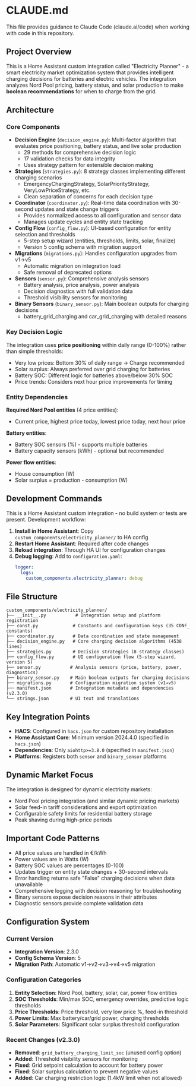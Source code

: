 # CLAUDE.md

This file provides guidance to Claude Code (claude.ai/code) when working with code in this repository.

## Project Overview

This is a Home Assistant custom integration called "Electricity Planner" - a smart electricity market optimization system that provides intelligent charging decisions for batteries and electric vehicles. The integration analyzes Nord Pool pricing, battery status, and solar production to make **boolean recommendations** for when to charge from the grid.

## Architecture

### Core Components

- **Decision Engine** (`decision_engine.py`): Multi-factor algorithm that evaluates price positioning, battery status, and live solar production
  - 29 methods for comprehensive decision logic
  - 17 validation checks for data integrity
  - Uses strategy pattern for extensible decision making
- **Strategies** (`strategies.py`): 8 strategy classes implementing different charging scenarios
  - EmergencyChargingStrategy, SolarPriorityStrategy, VeryLowPriceStrategy, etc.
  - Clean separation of concerns for each decision type
- **Coordinator** (`coordinator.py`): Real-time data coordination with 30-second updates and state change triggers
  - Provides normalized access to all configuration and sensor data
  - Manages update cycles and entity state tracking
- **Config Flow** (`config_flow.py`): UI-based configuration for entity selection and thresholds
  - 5-step setup wizard (entities, thresholds, limits, solar, finalize)
  - Version 5 config schema with migration support
- **Migrations** (`migrations.py`): Handles configuration upgrades from v1→v5
  - Automatic migration on integration load
  - Safe removal of deprecated options
- **Sensors** (`sensor.py`): Comprehensive analysis sensors
  - Battery analysis, price analysis, power analysis
  - Decision diagnostics with full validation data
  - Threshold visibility sensors for monitoring
- **Binary Sensors** (`binary_sensor.py`): Main boolean outputs for charging decisions
  - battery_grid_charging and car_grid_charging with detailed reasons

### Key Decision Logic

The integration uses **price positioning** within daily range (0-100%) rather than simple thresholds:
- Very low prices: Bottom 30% of daily range → Charge recommended
- Solar surplus: Always preferred over grid charging for batteries
- Battery SOC: Different logic for batteries above/below 30% SOC
- Price trends: Considers next hour price improvements for timing

### Entity Dependencies

**Required Nord Pool entities** (4 price entities):
- Current price, highest price today, lowest price today, next hour price

**Battery entities**: 
- Battery SOC sensors (%) - supports multiple batteries
- Battery capacity sensors (kWh) - optional but recommended

**Power flow entities**:
- House consumption (W)
- Solar surplus = production - consumption (W)

## Development Commands

This is a Home Assistant custom integration - no build system or tests are present. Development workflow:

1. **Install in Home Assistant**: Copy `custom_components/electricity_planner/` to HA config
2. **Restart Home Assistant**: Required after code changes
3. **Reload integration**: Through HA UI for configuration changes
4. **Debug logging**: Add to `configuration.yaml`:
   ```yaml
   logger:
     logs:
       custom_components.electricity_planner: debug
   ```

## File Structure

```
custom_components/electricity_planner/
├── __init__.py           # Integration setup and platform registration
├── const.py             # Constants and configuration keys (35 CONF_ constants)
├── coordinator.py       # Data coordination and state management
├── decision_engine.py   # Core charging decision algorithms (4538 lines)
├── strategies.py        # Decision strategies (8 strategy classes)
├── config_flow.py       # UI configuration flow (5-step wizard, version 5)
├── sensor.py           # Analysis sensors (price, battery, power, diagnostics)
├── binary_sensor.py    # Main boolean outputs for charging decisions
├── migrations.py       # Configuration migration system (v1→v5)
├── manifest.json       # Integration metadata and dependencies (v2.3.0)
└── strings.json        # UI text and translations
```

## Key Integration Points

- **HACS**: Configured in `hacs.json` for custom repository installation
- **Home Assistant Core**: Minimum version 2024.4.0 (specified in `hacs.json`)
- **Dependencies**: Only `aiohttp>=3.8.0` (specified in `manifest.json`)
- **Platforms**: Registers both `sensor` and `binary_sensor` platforms

## Dynamic Market Focus

The integration is designed for dynamic electricity markets:
- Nord Pool pricing integration (and similar dynamic pricing markets)
- Solar feed-in tariff considerations and export optimization
- Configurable safety limits for residential battery storage
- Peak shaving during high-price periods

## Important Code Patterns

- All price values are handled in €/kWh
- Power values are in Watts (W)
- Battery SOC values are percentages (0-100)
- Updates trigger on entity state changes + 30-second intervals
- Error handling returns safe "False" charging decisions when data unavailable
- Comprehensive logging with decision reasoning for troubleshooting
- Binary sensors expose decision reasons in their attributes
- Diagnostic sensors provide complete validation data

## Configuration System

### Current Version
- **Integration Version**: 2.3.0
- **Config Schema Version**: 5
- **Migration Path**: Automatic v1→v2→v3→v4→v5 migration

### Configuration Categories
1. **Entity Selection**: Nord Pool, battery, solar, car, power flow entities
2. **SOC Thresholds**: Min/max SOC, emergency overrides, predictive logic thresholds
3. **Price Thresholds**: Price threshold, very low price %, feed-in threshold
4. **Power Limits**: Max battery/car/grid power, charging thresholds
5. **Solar Parameters**: Significant solar surplus threshold configuration

### Recent Changes (v2.3.0)
- **Removed**: `grid_battery_charging_limit_soc` (unused config option)
- **Added**: Threshold visibility sensors for monitoring
- **Fixed**: Grid setpoint calculation to account for battery power
- **Fixed**: Solar surplus calculation to prevent negative values
- **Added**: Car charging restriction logic (1.4kW limit when not allowed)
